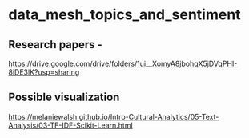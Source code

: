 # data_mesh_topics_and_sentiment

## Research papers - 
https://drive.google.com/drive/folders/1ui__XomyA8jbohqX5jDVqPHI-8iDE3lK?usp=sharing

## Possible visualization

https://melaniewalsh.github.io/Intro-Cultural-Analytics/05-Text-Analysis/03-TF-IDF-Scikit-Learn.html
